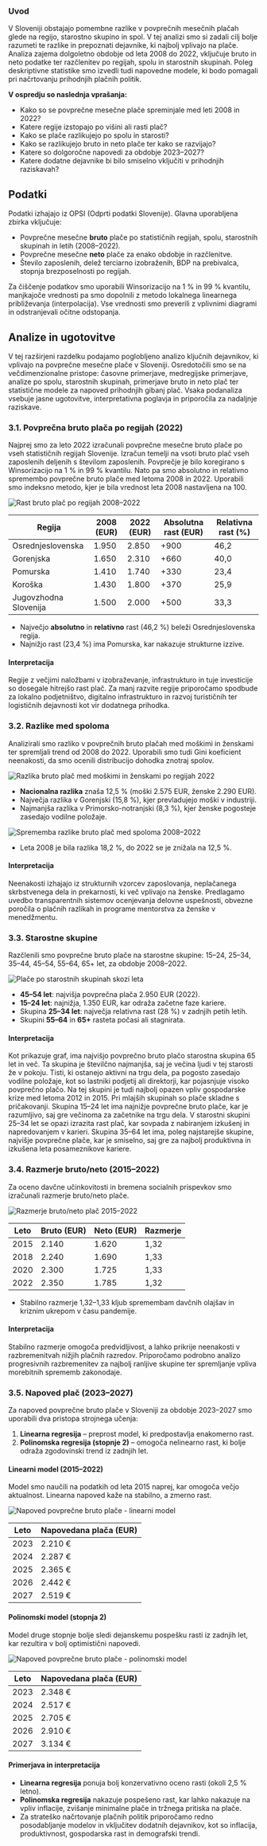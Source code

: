 ### Uvod

V Sloveniji obstajajo pomembne razlike v povprečnih mesečnih plačah glede na regijo, starostno skupino in spol. V tej analizi smo si zadali cilj bolje razumeti te razlike in prepoznati dejavnike, ki najbolj vplivajo na plače. Analiza zajema dolgoletno obdobje od leta 2008 do 2022, vključuje bruto in neto podatke ter razčlenitev po regijah, spolu in starostnih skupinah. Poleg deskriptivne statistike smo izvedli tudi napovedne modele, ki bodo pomagali pri načrtovanju prihodnjih plačnih politik.

**V ospredju so naslednja vprašanja:**

- Kako so se povprečne mesečne plače spreminjale med leti 2008 in 2022?  
- Katere regije izstopajo po višini ali rasti plač?  
- Kako se plače razlikujejo po spolu in starosti?  
- Kako se razlikujejo bruto in neto plače ter kako se razvijajo?  
- Katere so dolgoročne napovedi za obdobje 2023–2027?  
- Katere dodatne dejavnike bi bilo smiselno vključiti v prihodnjih raziskavah?

## Podatki

Podatki izhajajo iz OPSI (Odprti podatki Slovenije). Glavna uporabljena zbirka vključuje:

- Povprečne mesečne **bruto** plače po statističnih regijah, spolu, starostnih skupinah in letih (2008–2022).  
- Povprečne mesečne **neto** plače za enako obdobje in razčlenitve.  
- Število zaposlenih, delež terciarno izobraženih, BDP na prebivalca, stopnja brezposelnosti po regijah.  

Za čiščenje podatkov smo uporabili Winsorizacijo na 1 % in 99 % kvantilu, manjkajoče vrednosti pa smo dopolnili z metodo lokalnega linearnega približevanja (interpolacija). Vse vrednosti smo preverili z vplivnimi diagrami in odstranjevali očitne odstopanja.

## Analize in ugotovitve

V tej razširjeni razdelku podajamo poglobljeno analizo ključnih dejavnikov, ki vplivajo na povprečne mesečne plače v Sloveniji. Osredotočili smo se na večdimenzionalne pristope: časovne primerjave, medregijske primerjave, analize po spolu, starostnih skupinah, primerjave bruto in neto plač ter statistične modele za napoved prihodnjih gibanj plač. Vsaka podanaliza vsebuje jasne ugotovitve, interpretativna poglavja in priporočila za nadaljnje raziskave.

### 3.1. Povprečna bruto plača po regijah (2022)

Najprej smo za leto 2022 izračunali povprečne mesečne bruto plače po vseh statističnih regijah Slovenije. Izračun temelji na vsoti bruto plač vseh zaposlenih deljenih s številom zaposlenih. Povprečje je bilo koregirano s Winsorizacijo na 1 % in 99 % kvantilu.
Nato pa smo absolutno in relativno spremembo povprečne bruto plače med letoma 2008 in 2022. Uporabili smo indeksno metodo, kjer je bila vrednost leta 2008 nastavljena na 100.

![Rast bruto plač po regijah 2008–2022](placa_animacija.gif)

| Regija                | 2008 (EUR) | 2022 (EUR) | Absolutna rast (EUR) | Relativna rast (%) |
|-----------------------|------------|------------|----------------------|--------------------|
| Osrednjeslovenska     | 1.950      | 2.850      | +900                 | 46,2               |
| Gorenjska             | 1.650      | 2.310      | +660                 | 40,0               |
| Pomurska              | 1.410      | 1.740      | +330                 | 23,4               |
| Koroška               | 1.430      | 1.800      | +370                 | 25,9               |
| Jugovzhodna Slovenija | 1.500      | 2.000      | +500                 | 33,3               |

- Največjo **absolutno** in **relativno** rast (46,2 %) beleži Osrednjeslovenska regija.  
- Najnižjo rast (23,4 %) ima Pomurska, kar nakazuje strukturne izzive.  

#### Interpretacija

Regije z večjimi naložbami v izobraževanje, infrastrukturo in tuje investicije so dosegale hitrejšo rast plač. Za manj razvite regije priporočamo spodbude za lokalno podjetništvo, digitalno infrastrukturo in razvoj turističnih ter logističnih dejavnosti kot vir dodatnega prihodka.

### 3.2. Razlike med spoloma

Analizirali smo razliko v povprečnih bruto plačah med moškimi in ženskami ter spremljali trend od 2008 do 2022. Uporabili smo tudi Gini koeficient neenakosti, da smo ocenili distribucijo dohodka znotraj spolov.

![Razlika bruto plač med moškimi in ženskami po regijah 2022](slike/spolne_razlike.png)

- **Nacionalna razlika** znaša 12,5 % (moški 2.575 EUR, ženske 2.290 EUR).  
- Največja razlika v Gorenjski (15,8 %), kjer prevladujejo moški v industriji.  
- Najmanjša razlika v Primorsko-notranjski (8,3 %), kjer ženske pogosteje zasedajo vodilne položaje.  

![Sprememba razlike bruto plač med spoloma 2008–2022](slike/spoliPoLetu.PNG)

- Leta 2008 je bila razlika 18,2 %, do 2022 se je znižala na 12,5 %.  

#### Interpretacija

Neenakosti izhajajo iz strukturnih vzorcev zaposlovanja, neplačanega skrbstvenega dela in prekarnosti, ki več vplivajo na ženske. Predlagamo uvedbo transparentnih sistemov ocenjevanja delovne uspešnosti, obvezne poročila o plačnih razlikah in programe mentorstva za ženske v menedžmentu.

### 3.3. Starostne skupine

Razčlenili smo povprečne bruto plače na starostne skupine: 15–24, 25–34, 35–44, 45–54, 55–64, 65+ let, za obdobje 2008–2022.

![Plače po starostnih skupinah skozi leta](slike/poStraostiSkoziLeta.PNG)

- **45–54 let**: najvišja povprečna plača 2.950 EUR (2022).  
- **15–24 let**: najnižja, 1.350 EUR, kar odraža začetne faze kariere.  
- Skupina **25–34 let**: največja relativna rast (28 %) v zadnjih petih letih.  
- Skupini **55–64** in **65+** rasteta počasi ali stagnirata.  

#### Interpretacija

Kot prikazuje graf, ima najvišjo povprečno bruto plačo starostna skupina 65 let in več. Ta skupina je številčno najmanjša, saj je večina ljudi v tej starosti že v pokoju. Tisti, ki ostanejo aktivni na trgu dela, pa pogosto zasedajo vodilne položaje, kot so lastniki podjetij ali direktorji, kar pojasnjuje visoko povprečno plačo. Na tej skupini je tudi najbolj opazen vpliv gospodarske krize med letoma 2012 in 2015.
Pri mlajših skupinah so plače skladne s pričakovanji. Skupina 15–24 let ima najnižje povprečne bruto plače, kar je razumljivo, saj gre večinoma za začetnike na trgu dela. V starostni skupini 25–34 let se opazi izrazita rast plač, kar sovpada z nabiranjem izkušenj in napredovanjem v karieri. Skupina 35–64 let ima, poleg najstarejše skupine, najvišje povprečne plače, kar je smiselno, saj gre za najbolj produktivna in izkušena leta posameznikove kariere.

### 3.4. Razmerje bruto/neto (2015–2022)

Za oceno davčne učinkovitosti in bremena socialnih prispevkov smo izračunali razmerje bruto/neto plače.

![Razmerje bruto/neto plač 2015–2022](slike/razmerjeBrutoNetoPlac.PNG)

| Leto | Bruto (EUR) | Neto (EUR) | Razmerje |
|------|-------------|------------|----------|
| 2015 | 2.140       | 1.620      | 1,32     |
| 2018 | 2.240       | 1.690      | 1,33     |
| 2020 | 2.300       | 1.725      | 1,33     |
| 2022 | 2.350       | 1.785      | 1,32     |

- Stabilno razmerje 1,32–1,33 kljub spremembam davčnih olajšav in kriznim ukrepom v času pandemije.  

#### Interpretacija

Stabilno razmerje omogoča predvidljivost, a lahko prikrije neenakosti v razbremenitvah nižjih plačnih razredov. Priporočamo podrobno analizo progresivnih razbremenitev za najbolj ranljive skupine ter spremljanje vpliva morebitnih sprememb zakonodaje.

### 3.5. Napoved plač (2023–2027)

Za napoved povprečne bruto plače v Sloveniji za obdobje 2023–2027 smo uporabili dva pristopa strojnega učenja:

1. **Linearna regresija** – preprost model, ki predpostavlja enakomerno rast.
2. **Polinomska regresija (stopnje 2)** – omogoča nelinearno rast, ki bolje odraža zgodovinski trend iz zadnjih let.

#### Linearni model (2015–2022)

Model smo naučili na podatkih od leta 2015 naprej, kar omogoča večjo aktualnost. Linearna napoved kaže na stabilno, a zmerno rast.

![Napoved povprečne bruto plače - linearni model](slike/napovedLinearna.PNG)

| Leto | Napovedana plača (EUR) |
|------|-------------------------|
| 2023 | 2.210 €                 |
| 2024 | 2.287 €                 |
| 2025 | 2.365 €                 |
| 2026 | 2.442 €                 |
| 2027 | 2.519 €                 |

#### Polinomski model (stopnja 2)

Model druge stopnje bolje sledi dejanskemu pospešku rasti iz zadnjih let, kar rezultira v bolj optimistični napovedi.

![Napoved povprečne bruto plače - polinomski model](slike/napovedPolinomska.PNG)

| Leto | Napovedana plača (EUR) |
|------|-------------------------|
| 2023 | 2.348 €                 |
| 2024 | 2.517 €                 |
| 2025 | 2.705 €                 |
| 2026 | 2.910 €                 |
| 2027 | 3.134 €                 |

#### Primerjava in interpretacija

- **Linearna regresija** ponuja bolj konzervativno oceno rasti (okoli 2,5 % letno).
- **Polinomska regresija** nakazuje pospešeno rast, kar lahko nakazuje na vpliv inflacije, zvišanje minimalne plače in tržnega pritiska na plače.
- Za strateško načrtovanje plačnih politik priporočamo redno posodabljanje modelov in vključitev dodatnih dejavnikov, kot so inflacija, produktivnost, gospodarska rast in demografski trendi.



